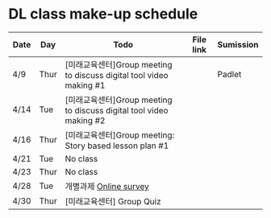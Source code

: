 # DL class make-up schedule

|Date|Day|Todo|File link|Sumission|
|--|--|--|--|--|
|4/9|Thur|[미래교육센터]Group meeting to discuss digital tool video making #1||Padlet|
|4/14|Tue|[미래교육센터]Group meeting to discuss digital tool video making #2|||
|4/16|Thur|[미래교육센터]Group meeting: Story based lesson plan #1|||
|4/21|Tue|No class|||
|4/23|Thur|No class|||
|4/28|Tue|개별과제 [Online survey]()|||
|4/30|Thur|[미래교육센터] Group Quiz|||
